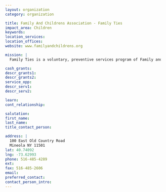 ```yaml
---
layout: organization
category: organization

title: Family And Childrens Association - Family Ties
impact_area: Children
keywords: 
location_services: 
location_offices: 
website: www.familyandchildrens.org

mission: |
  Family Ties is a voluntary, preventive services program of Family and Children's Association. Our primary goal is to help families during periods of crisis to pull together so they can eliminate the risk of placing their children in foster care.

cash_grants: 
descr_grants1: 
descr_grants2: 
service_opp: 
descr_serv1: 
descr_serv2: 

learn: 
cont_relationship: 

salutation: 
first_name: 
last_name: 
title_contact_person: 

address: |
  100 East Old Country Road  
  Mineola NY 11501
lat: 40.74092
lng: -73.62993
phone: 516-485-4289
ext: 
fax: 516-485-2606
email: 
preferred_contact: 
contact_person_intro: 
---
```

